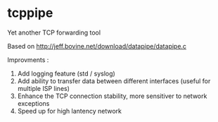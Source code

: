 tcppipe
=======

Yet another TCP forwarding tool

Based on http://jeff.bovine.net/download/datapipe/datapipe.c

Improvments :

1. Add logging feature (std / syslog)
2. Add ability to transfer data between different interfaces (useful for multiple ISP lines)
3. Enhance the TCP connection stability, more sensitiver to network exceptions
4. Speed up for high lantency network
